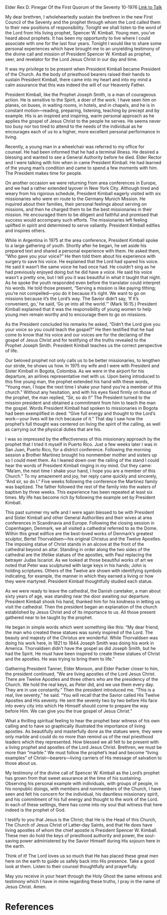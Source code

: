 Elder Rex D. Pinegar
Of the First Quorum of the Seventy
10-1976
[Link to Talk](https://www.churchofjesuschrist.org/study/general-conference/1976/10/the-living-prophet?lang=eng)

My dear brethren, I wholeheartedly sustain the brethren in the new First Council of the Seventy and the prophet through whom the Lord called them to their new positions of responsibility. Tonight we shall listen to the word of the Lord from His living prophet, Spencer W. Kimball. Young men, you’ve heard about prophets. It has been my opportunity to live where I could associate with one for the last four years. Tonight I would like to share some personal experiences which have brought me to an unyielding testimony of the divine call and mission of President Spencer W. Kimball as prophet, seer, and revelator for the Lord Jesus Christ in our day and time.

It was my privilege to be present when President Kimball became President of the Church. As the body of priesthood bearers raised their hands to sustain President Kimball, there came into my heart and into my mind a calm assurance that this was indeed the will of our Heavenly Father.

President Kimball, like the Prophet Joseph Smith, is a man of courageous action. He is sensitive to the Spirit, a doer of the work. I have seen him on planes, on buses, in waiting rooms, in hotels, and in chapels, and he is in constant motion—reading, preparing, listening, teaching by precept and by example. His is an inspired and inspiring, warm personal approach as he applies the gospel of Jesus Christ to the people he serves. He seems never too busy nor too tired to attend to the needs of the individual as he encourages each of us to a higher, more excellent personal performance in living.

Recently, a young man in a wheelchair was referred to my office for counsel. He had been informed that he had a terminal illness. He desired a blessing and wanted to see a General Authority before he died. Elder Rector and I were talking with him when in came President Kimball. He had learned of the young man’s condition and came to spend a few moments with him. The President makes time for people.

On another occasion we were returning from area conferences in Europe, and we had a rather extended layover in New York City. Although tired and weary from his rigorous schedule, President Kimball eagerly visited with six missionaries who were en route to the Germany Munich Mission. He inquired about their families, their personal feelings about serving on missions, and then he charged them to be the best missionaries in their mission. He encouraged them to be diligent and faithful and promised that success would accompany such efforts. The missionaries left feeling uplifted in spirit and determined to serve valiantly. President Kimball edifies and inspires others.

While in Argentina in 1975 at the area conference, President Kimball spoke to a large gathering of youth. Shortly after he began, he set aside his prepared text and shared a personal experience with them. He asked them, “Who gave you your voice?” He then told them about his experience with surgery to save his voice. He explained that the Lord had spared his voice. He said it wasn’t the same voice he had once had. He couldn’t sing as he had previously enjoyed doing but he did have a voice. He said his voice wasn’t a pretty one, but I tell you it was beautiful in what it taught that night. As he spoke the youth responded even before the translator could interpret his words. He told those present, “Serving a mission is like paying tithing; you’re not compelled—you do it because it’s right. We want to go on missions because it’s the Lord’s way. The Savior didn’t say, ‘If it’s convenient, go,’ he said, ‘Go ye into all the world.’” (Mark 16:15.) President Kimball explained that it was the responsibility of young women to help young men remain worthy and to encourage them to go on missions.

As the President concluded his remarks he asked, “Didn’t the Lord give you your voice so you could teach the gospel?” He then testified that he had come to know that his voice and our voices are for the declaring of the gospel of Jesus Christ and for testifying of the truths revealed to the Prophet Joseph Smith. President Kimball teaches us the correct perspective of life.

Our beloved prophet not only calls us to be better missionaries, to lengthen our stride, he shows us how. In 1975 my wife and I were with President and Sister Kimball in Bogota, Colombia. As we were in the airport for his departure, an airlines representative met with us. Upon being introduced to this fine young man, the prophet extended his hand with these words, “Young man, I hope the next time I shake your hand you’re a member of this church.” Without any hesitation, and with his eyes fixed firmly on those of the prophet, the man replied, “Sir, so do I!” The President turned to the mission president and obtained a commitment from him to teach the man the gospel. Words President Kimball had spoken to missionaries in Bogota had been exemplified in deed: “Give full energy and thought to the Lord’s work—your lives will be rich because of it.” That day I saw how the prophet’s full thought was centered on living the spirit of the calling, as well as carrying out the physical duties that are his.

I was so impressed by the effectiveness of this missionary approach by the prophet that I tried it myself in Puerto Rico. Just a few weeks later I was in San Juan, Puerto Rico, for a district conference. Following the morning session a Brother Martinez brought his nonmember mother and sisters up so I could meet them. As I leaned down over the railing of the stand I could hear the words of President Kimball ringing in my mind. Out they came: “Ma’am, the next time I shake your hand, I hope you are a member of this Church.” To my amazement and joy, her reply came quickly and sincerely, “And sir, so do I.” Five weeks following the conference the Martinez family was baptized. The father followed the rest of the family into the waters of baptism by three weeks. This experience has been repeated at least six times. My life has become rich by following the example set by President Kimball.

This past summer my wife and I were again blessed to be with President and Sister Kimball and other General Authorities and their wives at area conferences in Scandinavia and Europe. Following the closing session in Copenhagen, Denmark, we all visited a cathedral referred to as the Dome. Within this great edifice are the best-loved works of Denmark’s greatest sculptor, Bertel Thorvaldsen—his original Christus and the Twelve Apostles. The imposing statue of Christ stands in an alcove at the front of the cathedral beyond an altar. Standing in order along the two sides of the cathedral are the lifelike statues of the apostles, with Paul replacing the betrayer Judas Iscariot. As we looked at those beautiful works of art we noted that Peter was sculptured with large keys in his hands; John is holding scriptures. Others of the Twelve are shown with identifying symbols indicating, for example, the manner in which they earned a living or how they were martyred. President Kimball thoughtfully studied each statue.

As we were ready to leave the cathedral, the Danish caretaker, a man about sixty years of age, was standing near the door awaiting our departure. President Kimball shook his hand, thanked him for his kindness in letting us visit the cathedral. Then the president began an explanation of the church established by Jesus Christ and of its importance to us. All those present gathered near to be taught by the prophet.

He began in simple words which went something like this: “My dear friend, the man who created these statues was surely inspired of the Lord. The beauty and majesty of the Christus are wonderful. While Thorvaldsen was doing his work here, in 1821 to 1844 Joseph Smith was doing his work in America. Thorvaldsen didn’t have the gospel as did Joseph Smith, but he had the Spirit. He must have been inspired to create these statues of Christ and the apostles. He was trying to bring them to life.”

Gathering President Tanner, Elder Monson, and Elder Packer closer to him, the president continued, “We are living apostles of the Lord Jesus Christ. There are Twelve Apostles and three others who are the presidency of the Church. We hold the real keys, as Peter did, and we use them every day. They are in use constantly.” Then the president introduced me. “This is a real, live seventy,” he said. “You will recall that the Savior called His Twelve Apostles and His seventy. He sent the seventy two by two before His face into every city into which He Himself should come to prepare the way before Him. We can give you the true gospel of Jesus Christ.”

What a thrilling spiritual feeling to hear the prophet bear witness of his own calling and to have so graphically illustrated the importance of living apostles. As beautifully and masterfully done as the statues were, they were only marble and could do no more than remind us of the real priesthood leaders which they represented. How blessed we all felt to be present with a living prophet and apostles of the Lord Jesus Christ. Brethren, we must be more than “marble.” We must follow the prophet’s lead and become “living examples” of Christ—bearers—living carriers of His message of salvation to those about us.

My testimony of the divine call of Spencer W. Kimball as the Lord’s prophet has grown from that sweet assurance at the time of his sustaining. Observing his personal example with individuals, with groups of people, in his nonpublic doings, with members and nonmembers of the Church, I have seen and felt his concern for the individual, his dauntless missionary spirit, and his commitment of his full energy and thought to the work of the Lord. In each of these settings, there has come into my soul that witness that here indeed is the prophet of God.

I testify to you that Jesus is the Christ; that He is the Head of this Church, The Church of Jesus Christ of Latter-day Saints, and that He does have living apostles of whom the chief apostle is President Spencer W. Kimball. These men do hold the keys of priesthood authority and power, the soul-saving power administered by the Savior Himself during His sojourn here in the earth.

Think of it! The Lord loves us so much that He has placed these great men here on the earth to guide us safely back into His presence. Take a good look at them. Listen to their counsel thoughtfully and prayerfully.

May you receive in your heart through the Holy Ghost the same witness and testimony which I have in mine regarding these truths, I pray in the name of Jesus Christ. Amen.

# References
